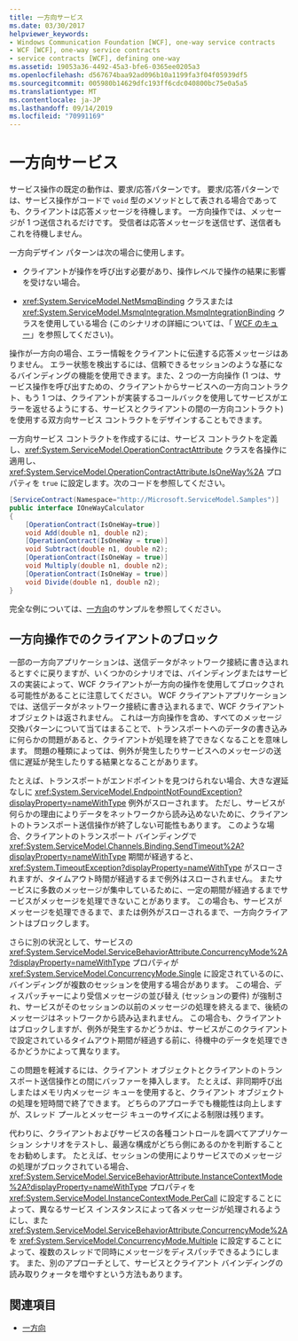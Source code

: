 ```yaml
---
title: 一方向サービス
ms.date: 03/30/2017
helpviewer_keywords:
- Windows Communication Foundation [WCF], one-way service contracts
- WCF [WCF], one-way service contracts
- service contracts [WCF], defining one-way
ms.assetid: 19053a36-4492-45a3-bfe6-0365ee0205a3
ms.openlocfilehash: d567674baa92ad096b10a1199fa3f04f05939df5
ms.sourcegitcommit: 005980b14629dfc193ff6cdc040800bc75e0a5a5
ms.translationtype: MT
ms.contentlocale: ja-JP
ms.lasthandoff: 09/14/2019
ms.locfileid: "70991169"
---
```

# <a name="one-way-services"></a>一方向サービス
サービス操作の既定の動作は、要求/応答パターンです。 要求/応答パターンでは、サービス操作がコードで `void` 型のメソッドとして表される場合であっても、クライアントは応答メッセージを待機します。 一方向操作では、メッセージが 1 つ送信されるだけです。 受信者は応答メッセージを送信せず、送信者もこれを待機しません。  
  
 一方向デザイン パターンは次の場合に使用します。  
  
- クライアントが操作を呼び出す必要があり、操作レベルで操作の結果に影響を受けない場合。  
  
- <xref:System.ServiceModel.NetMsmqBinding> クラスまたは <xref:System.ServiceModel.MsmqIntegration.MsmqIntegrationBinding> クラスを使用している場合 (このシナリオの詳細については、「 [WCF のキュー](../../../../docs/framework/wcf/feature-details/queues-in-wcf.md)」を参照してください)。  
  
 操作が一方向の場合、エラー情報をクライアントに伝達する応答メッセージはありません。 エラー状態を検出するには、信頼できるセッションのような基になるバインディングの機能を使用できます。また、2 つの一方向操作 (1 つは、サービス操作を呼び出すための、クライアントからサービスへの一方向コントラクト、もう 1 つは、クライアントが実装するコールバックを使用してサービスがエラーを返せるようにする、サービスとクライアントの間の一方向コントラクト) を使用する双方向サービス コントラクトをデザインすることもできます。  
  
 一方向サービス コントラクトを作成するには、サービス コントラクトを定義し、<xref:System.ServiceModel.OperationContractAttribute> クラスを各操作に適用し、<xref:System.ServiceModel.OperationContractAttribute.IsOneWay%2A> プロパティを `true` に設定します。次のコードを参照してください。  
  
```csharp
[ServiceContract(Namespace="http://Microsoft.ServiceModel.Samples")]  
public interface IOneWayCalculator  
{  
    [OperationContract(IsOneWay=true)]  
    void Add(double n1, double n2);  
    [OperationContract(IsOneWay = true)]  
    void Subtract(double n1, double n2);  
    [OperationContract(IsOneWay = true)]  
    void Multiply(double n1, double n2);  
    [OperationContract(IsOneWay = true)]  
    void Divide(double n1, double n2);  
}  
```  
  
 完全な例については、[一方向](../../../../docs/framework/wcf/samples/one-way.md)のサンプルを参照してください。  
  
## <a name="clients-blocking-with-one-way-operations"></a>一方向操作でのクライアントのブロック  
 一部の一方向アプリケーションは、送信データがネットワーク接続に書き込まれるとすぐに戻りますが、いくつかのシナリオでは、バインディングまたはサービスの実装によって、WCF クライアントが一方向の操作を使用してブロックされる可能性があることに注意してください。 WCF クライアントアプリケーションでは、送信データがネットワーク接続に書き込まれるまで、WCF クライアントオブジェクトは返されません。 これは一方向操作を含め、すべてのメッセージ交換パターンについて当てはまることで、トランスポートへのデータの書き込みに何らかの問題があると、クライアントが処理を終了できなくなることを意味します。 問題の種類によっては、例外が発生したりサービスへのメッセージの送信に遅延が発生したりする結果となることがあります。  
  
 たとえば、トランスポートがエンドポイントを見つけられない場合、大きな遅延なしに <xref:System.ServiceModel.EndpointNotFoundException?displayProperty=nameWithType> 例外がスローされます。 ただし、サービスが何らかの理由によりデータをネットワークから読み込めないために、クライアントのトランスポート送信操作が終了しない可能性もあります。 このような場合、クライアントのトランスポート バインディングで <xref:System.ServiceModel.Channels.Binding.SendTimeout%2A?displayProperty=nameWithType> 期間が経過すると、<xref:System.TimeoutException?displayProperty=nameWithType> がスローされますが、タイムアウト時間が経過するまで例外はスローされません。 またサービスに多数のメッセージが集中しているために、一定の期間が経過するまでサービスがメッセージを処理できないことがあります。 この場合も、サービスがメッセージを処理できるまで、または例外がスローされるまで、一方向クライアントはブロックします。  
  
 さらに別の状況として、サービスの <xref:System.ServiceModel.ServiceBehaviorAttribute.ConcurrencyMode%2A?displayProperty=nameWithType> プロパティが <xref:System.ServiceModel.ConcurrencyMode.Single> に設定されているのに、バインディングが複数のセッションを使用する場合があります。 この場合、ディスパッチャーにより受信メッセージの並び替え (セッションの要件) が強制され、サービスがそのセッションの以前のメッセージの処理を終えるまで、後続のメッセージはネットワークから読み込まれません。 この場合も、クライアントはブロックしますが、例外が発生するかどうかは、サービスがこのクライアントで設定されているタイムアウト期間が経過する前に、待機中のデータを処理できるかどうかによって異なります。  
  
 この問題を軽減するには、クライアント オブジェクトとクライアントのトランスポート送信操作との間にバッファーを挿入します。 たとえば、非同期呼び出しまたはメモリ内メッセージ キューを使用すると、クライアント オブジェクトの処理を短時間で終了できます。 どちらのアプローチでも機能性は向上しますが、スレッド プールとメッセージ キューのサイズによる制限は残ります。  
  
 代わりに、クライアントおよびサービスの各種コントロールを調べてアプリケーション シナリオをテストし、最適な構成がどちら側にあるのかを判断することをお勧めします。 たとえば、セッションの使用によりサービスでのメッセージの処理がブロックされている場合、<xref:System.ServiceModel.ServiceBehaviorAttribute.InstanceContextMode%2A?displayProperty=nameWithType> プロパティを <xref:System.ServiceModel.InstanceContextMode.PerCall> に設定することによって、異なるサービス インスタンスによって各メッセージが処理されるようにし、また <xref:System.ServiceModel.ServiceBehaviorAttribute.ConcurrencyMode%2A> を <xref:System.ServiceModel.ConcurrencyMode.Multiple> に設定することによって、複数のスレッドで同時にメッセージをディスパッチできるようにします。 また、別のアプローチとして、サービスとクライアント バインディングの読み取りクォータを増やすという方法もあります。  
  
## <a name="see-also"></a>関連項目

- [一方向](../../../../docs/framework/wcf/samples/one-way.md)
